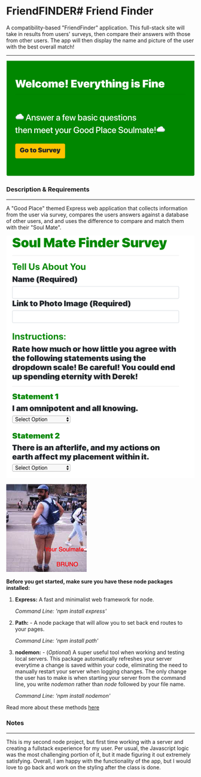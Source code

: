 # FriendFINDER# Friend Finder

A compatibility-based "FriendFinder" application. This full-stack site will take in results from users' surveys, then compare their answers with those from other users. The app will then display the name and picture of the user with the best overall match!


___
![image of friend finder](app/public/images/friendfinder.png)

### Description & Requirements
---
A "Good Place" themed Express web application that collects information from the user via survey, compares the users answers against a database of other users, and and uses the difference to compare and match them with their "Soul Mate".

![image of survey](app/public/images/quiz-screen.png)

![image of - it's a match!](app/public/images/soulmate.jpeg)

**Before you get started, make sure you have these node packages installed:**
1. **Express:** A fast and minimalist web framework for node.

     *Command Line: 'npm install express'*


2. **Path:** - A node package that will allow you to set back end routes to your pages.

     *Command Line: 'npm install path'*

3. **nodemon:** - (*Optional*) A super useful tool when working and testing local servers. This package automatically refreshes your server everytime a change is saved within your code, eliminating the need to manually restart your server when logging changes. The only change the user has to make is when starting your server from the command line, you write *nodemon* rather than  *node* followed by your file name.

    *Command Line: 'npm install nodemon'*   


Read more about these methods [here](https://www.npmjs.com/)




### Notes
---
This is my second node project, but first time working with a server and creating a fullstack experience for my user. Per usual, the Javascript logic was the most challenging portion of it, but it made figuring it out extremely satisfying. Overall, I am happy with the functionality of the app, but I would love to go back and work on the styling after the class is done.
